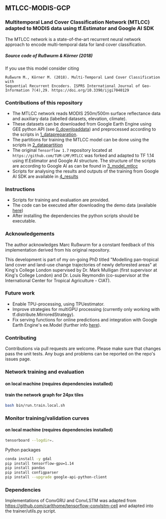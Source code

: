 ## MTLCC-MODIS-GCP
### Multitemporal Land Cover Classification Network (MTLCC) adapted to MODIS data using tf.Estimator and Google AI SDK

The MTLCC network is a state-of-the-art recurrent neural network approach to encode multi-temporal data for land cover classification.

##### Source code of Rußwurm & Körner (2018)

If you use this model consider citing
```
Rußwurm M., Körner M. (2018). Multi-Temporal Land Cover Classification with
Sequential Recurrent Encoders. ISPRS International Journal of Geo-Information 7(4),29. https://doi.org/10.3390/ijgi7040129

```

### Contributions of this repository
* The MTLCC network reads MODIS 250m/500m surface reflectance data and auxiliary data (labelled datasets, elevation, climate).
* These datasets can be downloaded from Google Earth Engine using GEE python API (see [0_downloaddata](https://github.com/acocac/MTLCC-MODIS-GCP/tree/master/0_downloaddata)) and preprocessed according to the scripts in [1_datapreparation](https://github.com/acocac/MTLCC-MODIS-GCP/tree/master/1_datapreparation). 
* The partitions for training the MTLCC model can be done using the scripts in [2_datapartition](https://github.com/acocac/MTLCC-MODIS-GCP/tree/master/2_datapartition) 
* The original `Tensorflow 1.7` repository located at `https://github.com/TUM-LMF/MTLCC` was forked and adapted to TF 1.14 using tf.Estimator and Google AI structure. The structure of the scripts are according to Google AI as can be found in [3_model_mtlcc](https://github.com/acocac/MTLCC-MODIS-GCP/tree/master/3_model_mtlcc)
* Scripts for analysing the results and outputs of the training from Google AI SDK are available in [4_results](https://github.com/acocac/MTLCC-MODIS-GCP/tree/master/4_results)

### Instructions
* Scripts for training and evaluation are provided.
* The code can be executed after downloading the demo data (available [here](https://drive.google.com/drive/folders/1ljxThnqgeNsnfv_qejI-jE8O4bH9mHkW?usp=sharing))
*  After installing the dependencies the python scripts should be executable.

### Acknowledgements
The author acknowledges Marc Rußwurm for a constant feedback of this implementation derived from his original repository. 

This development is part of my on-going PhD titled "Modelling pan-tropical land cover and land-use change trajectories of newly deforested areas" at King's College London supervised by Dr. Mark Mulligan (first supervisor at King's College London) and Dr. Louis Reymondin (co-supervisor at the International Center for Tropical Agriculture - CIAT).

### Future work
* Enable TPU-processing, using TPUestimator.
* Improve strategies for multiGPU processing (currently only working with tf.distribute.MirroredStrategy).
* Fix serving functions for online predictions and integration with Google Earth Engine's ee.Model (further info [here](https://developers.google.com/earth-engine/tensorflow)).

### Contributing
Contributions via pull requests are welcome. Please make sure that changes pass the unit tests. Any bugs and problems can be reported on the repo's issues page.

### Network training and evaluation

#### on local machine (requires dependencies installed)

#### train the network graph for 24px tiles
```bash
bash bin/run.train.local.sh
```

### Monitor training/validation curves
#### on local machine (requires dependencies installed)

```bash
tensorboard --logdir=.
```

Python packages
```bash
conda install -y gdal
pip install tensorflow-gpu=1.14
pip install pandas
pip install configparser
pip install --upgrade google-api-python-client
```

### Dependencies
Implementations of ConvGRU and ConvLSTM was adapted from https://github.com/carlthome/tensorflow-convlstm-cell and adapted into the trainer/utils.py script.
